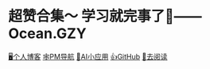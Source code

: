 <!--
 * @Author: OCEAN.GZY
 * @Date: 2023-07-26 15:09:15
 * @LastEditors: OCEAN.GZY
 * @LastEditTime: 2023-07-26 16:44:10
 * @FilePath: /docs/_coverpage.md
 * @Description: 注释信息
-->
# 超赞合集～ 学习就完事了:100:——Ocean.GZY


 [:desktop_computer:个人博客](http://oceaneyes.top)
 [:spider_web:PM导航](http://pmhub.oceangzy.top)
 [:toolbox:AI小应用](https://ai.oceangzy.top)
 [:thumbsup:GitHub](https://github.com/OcaenEyes)
 [:book:去阅读](platform.md)

